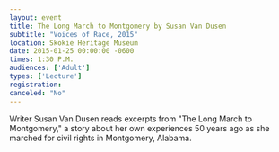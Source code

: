 ```yaml
---
layout: event
title: The Long March to Montgomery by Susan Van Dusen
subtitle: "Voices of Race, 2015"
location: Skokie Heritage Museum
date: 2015-01-25 00:00:00 -0600
times: 1:30 P.M.
audiences: ['Adult']
types: ['Lecture']
registration: 
canceled: "No"
---
```

Writer Susan Van Dusen reads excerpts from "The Long March to Montgomery," a story about her own experiences 50 years ago as she marched for civil rights in Montgomery, Alabama.
